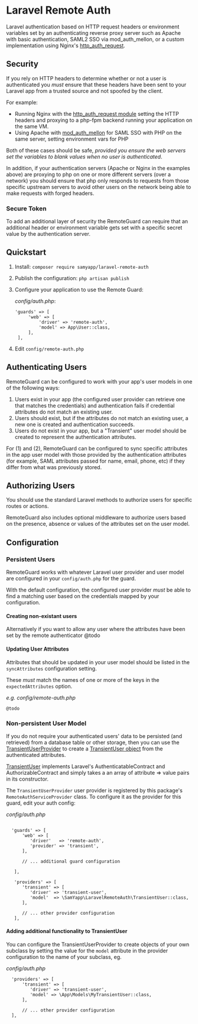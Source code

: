 # Laravel Remote Auth
Laravel authentication based on HTTP request headers
or environment variables set by an authenticating reverse proxy server such as
Apache with basic authentication, SAML2 SSO via mod_auth_mellon, or a
custom implementation using Nginx's 
[http_auth_request](http://nginx.org/en/docs/http/ngx_http_auth_request_module.html).

## Security

If you rely on HTTP headers to determine whether or not a user is authenticated
you *must* ensure that these headers have been sent to your Laravel app from a trusted source
and not spoofed by the client.

For example:

- Running Nginx with the 
  [http_auth_request module](http://nginx.org/en/docs/http/ngx_http_auth_request_module.html)
  setting the HTTP headers and proxying to a php-fpm backend running your application on 
  the same VM.
- Using Apache with [mod_auth_mellon](https://github.com/latchset/mod_auth_mellon)
  for SAML SSO with PHP on the same server, setting environment vars for PHP

Both of these cases should be safe, _provided you ensure the web servers
set the variables to blank values when no user is authenticated_.

In addition, if your authentication servers (Apache or Nginx in the examples above)
are proxying to php on one or more different servers (over a network) you should
ensure that php only responds to requests from those specific upstream servers to
avoid other users on the network being able to make requests with forged headers.

### Secure Token

To add an additional layer of security the RemoteGuard can require that
an additional header or environment variable gets set with a specific
secret value by the authentication server.

## Quickstart

1. Install: `composer require samyapp/laravel-remote-auth`
2. Publish the configuration: `php artisan publish`
4. Configure your application to use the Remote Guard:

   _config/auth.php_:
   ```
   'guards' => [
        'web' => [
            'driver' => 'remote-auth',
            'model' => App\User::class,
        ],
    ],
   ```
3. Edit `config/remote-auth.php`

## Authenticating Users

RemoteGuard can be configured to work with your app's user models in one of the following ways:

1. Users exist in your app (the configured user provider can retrieve one that matches the credentials)
   and authentication fails if credential attributes do not match an existing user.
2. Users should exist, but if the attributes do not match an existing user, a new one is created and
   authentication succeeds.
3. Users do not exist in your app, but a "Transient" user model should be created to represent
   the authentication attributes.

For (1) and (2), RemoteGuard can be configured to sync specific attributes in the app user
model with those provided by the authentication attributes (for example, SAML attributes passed
for name, email, phone, etc) if they differ from what was previously stored.

## Authorizing Users

You should use the standard Laravel methods to authorize users for specific routes or actions.

RemoteGuard also includes optional middleware to authorize users based on the presence, absence
or values of the attributes set on the user model.

## Configuration



### Persistent Users

RemoteGuard works with whatever Laravel user provider and user model are configured in your 
`config/auth.php` for the guard.

With the default configuration, the configured user provider _must_ be able to find a matching
user based on the credentials mapped by your configuration.

#### Creating non-existant users

Alternatively if you want to allow any user where the attributes have been set by the remote authenticator
@todo

#### Updating User Attributes

Attributes that should be updated in your user model should be listed in the `syncAttributes` 
configuration setting.

These _must_ match the names of one or more of the keys in the `expectedAttributes` option.

_e.g. config/remote-auth.php_

```
@todo
```

#### 

### Non-persistent User Model

If you do not require your authenticated users' data to be persisted (and retrieved) from
a database table or other storage, then you can use the 
[TransientUserProvider](src/TransientUserProvider.php) to create a
[TransientUser object](src/TransientUser.php) from the authenticated attributes.

[TransientUser](src/TransientUser.php) implements Laravel's AuthenticatableContract and AuthorizableContract
and simply takes a an array of attribute => value pairs in its constructor.

The `TransientUserProvider` user provider is registered by this package's
`RemoteAuthServiceProvider` class. To configure it as the provider for
this guard, edit your auth config:

_config/auth.php_
```

  'guards' => [
      'web' => [
         'driver'   => 'remote-auth',
         'provider' => 'transient',
      ],
      
      // ... additional guard configuration

   ],

   'providers' => [
      'transient' => [
         'driver' => 'transient-user',
         'model'  => \SamYapp\LaravelRemoteAuth\TransientUser::class,
      ],

      // ... other provider configuration
   ],

```

#### Adding additional functionality to TransientUser

You can configure the TransientUserProvider to create objects of your own subclass 
by setting the value for the `model` attribute in the provider configuration to the name
of your subclass, eg.

_config/auth.php_
```
  'providers' => [
      'transient' => [
         'driver' => 'transient-user',
         'model' => \App\Models\MyTransientUser::class,
      ],
      
      // ... other provider configuration
  ],
```
